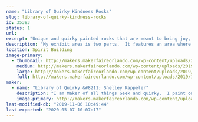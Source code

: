 ```yaml
---
name: "Library of Quirky Kindness Rocks"
slug: library-of-quirky-kindness-rocks
id: 35383
status: 1
url: 
excerpt: "Unique and quirky painted rocks that are meant to bring joy, pass on to a friend as a random act as kindness or share with a loved one.  Find one that matches your personality!"
description: "My exhibit area is two parts.  It features an area where I display my Kindness Rocks and products I use to make them.  I share techniques on how to work with stone, what types of mediums work with a porous canvas and types of sealer.  I provide another area where families can \"Make N Take\" their own kindness rocks.  They can stop and paint a rock, using paint pens and markers."
location: Spirit Building
image-primary:
  - thumbnail: http://makers.makerfaireorlando.com/wp-content/uploads/2019/10/IMG_5432-150x150.jpg
    medium: http://makers.makerfaireorlando.com/wp-content/uploads/2019/10/IMG_5432-300x225.jpg
    large: http://makers.makerfaireorlando.com/wp-content/uploads/2019/10/IMG_5432-1024x768.jpg
    full: http://makers.makerfaireorlando.com/wp-content/uploads/2019/10/IMG_5432.jpg
maker:
  - name: "Library of Quirky &#8211; Shelley Kappeler"
    description: "I am Maker of all things Geek and quirky.  I paint on quarry stone using a wide variety of mediums: POSCA paint pens, Chameleon Alcohol Ink Blenders, and Derwent Inktense. Marrying these products together gives my work a unique folk art feel, so you see each item is handmade and not manufactured.  I am a longtime FIRST Robotics coach and LEGO enthusiast and member of the Greater Florida LEGO Users Group.  Stop by and meet and MAKE with me!"
    image-primary: http://makers.makerfaireorlando.com/wp-content/uploads/2019/07/Screen-Shot-2019-07-29-at-8.31.06-AM.png
last-modified-db: "2019-11-06 10:49:44"
last-exported: "2020-05-07 10:07:17"
---
```

